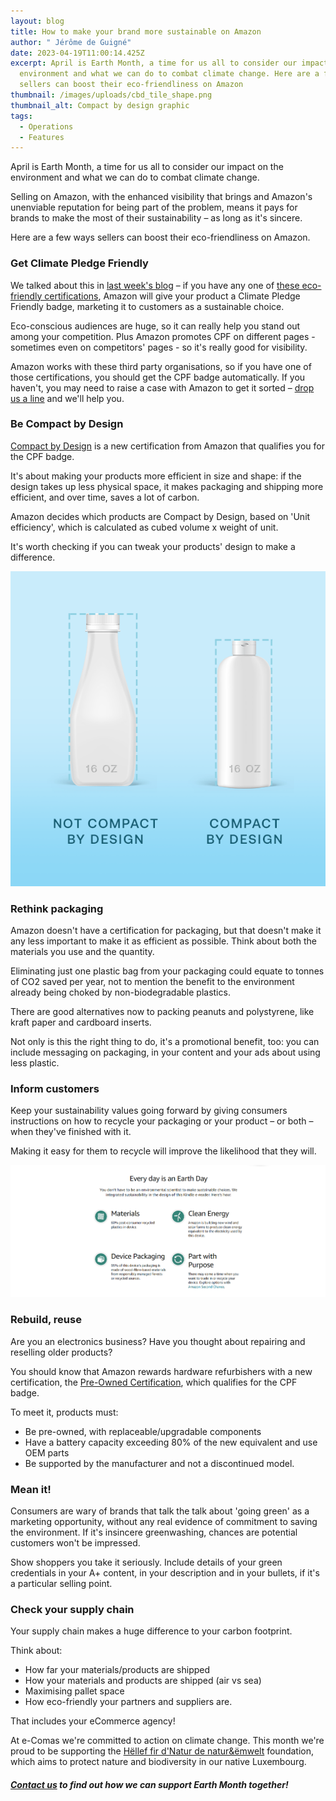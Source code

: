 ```yaml
---
layout: blog
title: How to make your brand more sustainable on Amazon
author: " Jérôme de Guigné"
date: 2023-04-19T11:00:14.425Z
excerpt: April is Earth Month, a time for us all to consider our impact on the
  environment and what we can do to combat climate change. Here are a few ways
  sellers can boost their eco-friendliness on Amazon
thumbnail: /images/uploads/cbd_tile_shape.png
thumbnail_alt: Compact by design graphic
tags:
  - Operations
  - Features
---
```

<!--StartFragment-->

April is Earth Month, a time for us all to consider our impact on the environment and what we can do to combat climate change.

Selling on Amazon, with the enhanced visibility that brings and Amazon's unenviable reputation for being part of the problem, means it pays for brands to make the most of their sustainability – as long as it's sincere.

Here are a few ways sellers can boost their eco-friendliness on Amazon.

### Get Climate Pledge Friendly

We talked about this in [last week's blog](https://e-comas.com/2023/04/14/how-to-prepare-your-brand-for-earth-day-on-amazon.html) – if you have any one of [these eco-friendly certifications](https://www.amazon.com/b?node=21221608011), Amazon will give your product a Climate Pledge Friendly badge, marketing it to customers as a sustainable choice.

Eco-conscious audiences are huge, so it can really help you stand out among your competition. Plus Amazon promotes CPF on different pages - sometimes even on competitors' pages - so it's really good for visibility.

Amazon works with these third party organisations, so if you have one of those certifications, you should get the CPF badge automatically. If you haven't, you may need to raise a case with Amazon to get it sorted – [drop us a line](http://e-comas.com/contact.html) and we'll help you.

### Be Compact by Design

[Compact by Design](https://www.amazon.com/b?node=21221609011) is a new certification from Amazon that qualifies you for the CPF badge.

It's about making your products more efficient in size and shape: if the design takes up less physical space, it makes packaging and shipping more efficient, and over time, saves a lot of carbon.

Amazon decides which products are Compact by Design, based on 'Unit efficiency', which is calculated as cubed volume x weight of unit.

It's worth checking if you can tweak your products' design to make a difference.

![Compact by design graphic](/images/uploads/cbd_tile_shape.png "Compact by design graphic")

### Rethink packaging

Amazon doesn't have a certification for packaging, but that doesn't make it any less important to make it as efficient as possible. Think about both the materials you use and the quantity.

Eliminating just one plastic bag from your packaging could equate to tonnes of CO2 saved per year, not to mention the benefit to the environment already being choked by non-biodegradable plastics.

There are good alternatives now to packing peanuts and polystyrene, like kraft paper and cardboard inserts.

Not only is this the right thing to do, it's a promotional benefit, too: you can include messaging on packaging, in your content and your ads about using less plastic.

### Inform customers

Keep your sustainability values going forward by giving consumers instructions on how to recycle your packaging or your product – or both – when they've finished with it.

Making it easy for them to recycle will improve the likelihood that they will.

![Kindle benefits for Earth Day](/images/uploads/kindle-a-for-blog-2.png "Kindle benefits for Earth Day")

### Rebuild, reuse

Are you an electronics business? Have you thought about repairing and reselling older products?

You should know that Amazon rewards hardware refurbishers with a new certification, the [Pre-Owned Certification](https://www.amazon.com/s/browse/?node=23911980011), which qualifies for the CPF badge.

To meet it, products must:

* Be pre-owned, with replaceable/upgradable components
* Have a battery capacity exceeding 80% of the new equivalent and use OEM parts
* Be supported by the manufacturer and not a discontinued model.

### Mean it!

Consumers are wary of brands that talk the talk about 'going green' as a marketing opportunity, without any real evidence of commitment to saving the environment. If it's insincere greenwashing, chances are potential customers won't be impressed.

Show shoppers you take it seriously. Include details of your green credentials in your A+ content, in your description and in your bullets, if it's a particular selling point.

### Check your supply chain

Your supply chain makes a huge difference to your carbon footprint.

Think about:

* How far your materials/products are shipped
* How your materials and products are shipped (air vs sea)
* Maximising pallet space
* How eco-friendly your partners and suppliers are.

That includes your eCommerce agency!

At e-Comas we're committed to action on climate change. This month we're proud to be supporting the [Hëllef fir d'Natur de natur&ëmwelt](https://www.naturemwelt.lu/de/ueber-uns/fondation-hellef-fir-dnatur/) foundation, which aims to protect nature and biodiversity in our native Luxembourg.

##### [Contact us](http://e-comas.com/contact) to find out how we can support Earth Month together!

<!--EndFragment-->